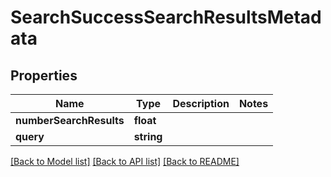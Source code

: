 # SearchSuccessSearchResultsMetadata

## Properties
Name | Type | Description | Notes
------------ | ------------- | ------------- | -------------
**numberSearchResults** | **float** |  | 
**query** | **string** |  | 

[[Back to Model list]](../README.md#documentation-for-models) [[Back to API list]](../README.md#documentation-for-api-endpoints) [[Back to README]](../README.md)



